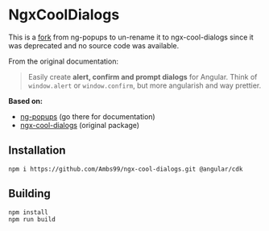 # NgxCoolDialogs

This is a [fork](https://github.com/Ambs99/ngx-cool-dialogs) from ng-popups to un-rename it to ngx-cool-dialogs since it was deprecated and no source code was available.

From the original documentation:

> Easily create **alert, confirm and prompt dialogs** for Angular. Think of `window.alert` or `window.confirm`, but more angularish and way prettier.

**Based on:**
- [ng-popups](https://github.com/caroso1222/ng-popups) (go there for documentation)
- [ngx-cool-dialogs](https://www.npmjs.com/package/ngx-cool-dialogs) (original package)

## Installation

```
npm i https://github.com/Ambs99/ngx-cool-dialogs.git @angular/cdk
```

## Building

```
npm install
npm run build
```

